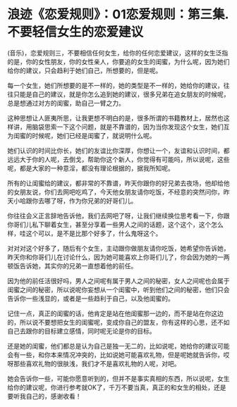 # 浪迹《恋爱规则》：01恋爱规则：第三集.不要轻信女生的恋爱建议

(音乐)，恋爱规则三，不要相信任何女生，给你的任何恋爱建议，这样的女生泛指的是，你的女性朋友，你的女性亲人，你要追的女生的闺蜜，为什么呢，因为她们给你的建议，只会趋利于她们自己，所想要的，但是呢。

每一个女生，她们所想要的是不一样的，她的类型是不一样的，她给你的建议，往往只能是自己的建议，就是你怎么追到她的建议，很多兄弟在追女朋友的时候呢，总是想通过对方的闺蜜，助自己一臂之力。

这种思想让人匪夷所思，让我更想不明白的是，很多所谓的书籍教材上，居然也这样讲，用脑袋思索一下这个问题，就是不靠谱的，因为当你发现这个女生，她们互为闺蜜的时候呢，她们已经是闺蜜了，就说明什么呢。

她们认识的时间比你长，她们的友谊比你深厚，你想让一个，友谊和认识时间，都远远大于你的人呢，去倒戈，帮助你这个新人，你觉得有可能吗，所以说呢，这些呢，都是大家的一种意淫，都没有理论根据的，据我所知呢。

所有的让闺蜜给的建议，都非常的不靠谱，昨天你跟你的好兄弟去夜场，他却给他的女朋友说，你们去网吧吃鸡了，今天他女朋友请你吃饭，不经意的突然问你，昨天小哈跟你去哪了呀，作为你兄弟的好哥们儿。

你往往会义正言辞地告诉他，我们去网吧了呀，让我们继续换位思考看一下，你跟你哥们儿私下聊着女生，甚至分享着一些男人之间的话题，这个这个，这个怎么样，哇这个可以，是不是比那个好多了，什么鬼呀这个。

对对对这个好多了，随后有个女生，主动跟你做朋友请你吃饭，她希望你告诉她，昨天你和你哥们儿在讨论什么，因为她可能喜欢上你哥们儿了，你会因为她的一两顿饭告诉她，其实你的兄弟一直想着他的前任。

因为他的前任活很好吗，男人之间呢有属于男人之间的秘密，女人之间呢也会属于闺蜜之间的秘密，所以说呢你妄想从一个闺蜜中，听到他们之间的秘密，他们只会告诉你一些浅显的，或者是一些趋利于自己，以及他闺蜜的。

记住一点，真正的闺蜜的话，他肯定是站在他闺蜜那一边的，而不是站在你这边的，所以说不要想把女生的闺蜜呢，变成你自己的盟友，你有这样的心思，还不如自己去跟你的目标建立感情，同时呢无论是你的目标。

还是她的闺蜜，他们都总是认为自己是独一无二的，比如说呢，她给你的建议可能会有一些，和你本来情况冲突的，比如说她可能喜欢礼物，但是呢她就告诉你，哎呀那些喜欢礼物的很肤浅，我们才不是喜欢礼物的人呢，对吧。

她会告诉你一些，可能你愿意听到的，但并不是事实真相的东西，所以说呢，女生给你的建议呢，你进行参考就OK了，千万不要当真，真正的和女生的相处，还是要听我自己的，感谢收看！


